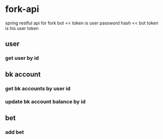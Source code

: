 # fork-api
 spring restful api for fork bot
 << token is user password hash
 << bot token is his user token
 
 ## user
 ### get user by id
 
 ## bk account
 ### get bk accounts by user id
 ### update bk account balance by id
 
## bet
### add bet

